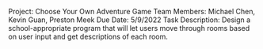 Project: Choose Your Own Adventure Game
Team Members: Michael Chen, Kevin Guan, Preston Meek
Due Date: 5/9/2022
Task Description: Design a school-appropriate program that will let users move through rooms based on user input 
and get descriptions of each room.